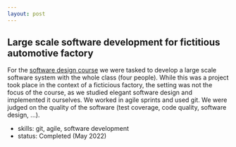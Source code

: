 ```yaml
---
layout: post
---
```


## Large scale software development for fictitious automotive factory
For the [software design course](https://onderwijsaanbod.kuleuven.be/2019/syllabi/n/X0D45AN.htm#activetab=doelstellingen_idp1651664) 
we were tasked to develop a large scale software system with the whole class (four people). While this was a project took place in the context of a ficticious factory, the setting was not the focus of the course, as we studied elegant software design and implemented it ourselves. We worked in agile sprints and used git. We were judged on the quality of the software (test coverage, code quality, software design, ...).

- skills: git, agile, software development
- status: Completed (May 2022)
